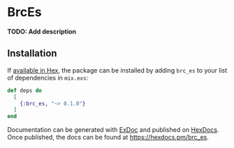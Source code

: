 # BrcEs

**TODO: Add description**

## Installation

If [available in Hex](https://hex.pm/docs/publish), the package can be installed
by adding `brc_es` to your list of dependencies in `mix.exs`:

```elixir
def deps do
  [
    {:brc_es, "~> 0.1.0"}
  ]
end
```

Documentation can be generated with [ExDoc](https://github.com/elixir-lang/ex_doc)
and published on [HexDocs](https://hexdocs.pm). Once published, the docs can
be found at <https://hexdocs.pm/brc_es>.

